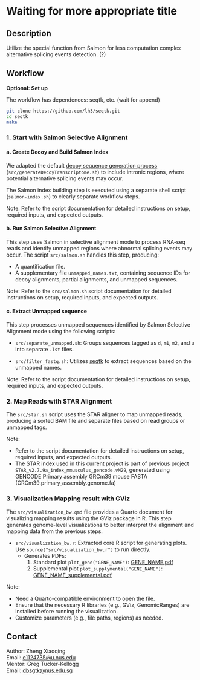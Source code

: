 # Waiting for more appropriate title

## Description

Utilize the special function from Salmon for less computation complex alternative splicing events detection. (?)

## Workflow
**Optional: Set up**

The workflow has dependences: seqtk, etc. (wait for append)
```bash
git clone https://github.com/lh3/seqtk.git
cd seqtk
make
```

### 1. Start with Salmon Selective Alignment

#### a. Create Decoy and Build Salmon Index

We adapted the default [decoy sequence generation process](https://github.com/COMBINE-lab/SalmonTools/blob/master/scripts/generateDecoyTranscriptome.sh) (`src/generateDecoyTranscriptome.sh`) to include intronic regions, where potential alternative splicing events may occur.  

The Salmon index building step is executed using a separate shell script (`salmon-index.sh`) to clearly separate workflow steps.

Note: Refer to the script documentation for detailed instructions on setup, required inputs, and expected outputs.

#### b. Run Salmon Selective Alignment

This step uses Salmon in selective alignment mode to process RNA-seq reads and identify unmapped regions where abnormal splicing events may occur. The script `src/salmon.sh` handles this step, producing:  
- A quantification file.  
- A supplementary file `unmapped_names.txt`, containing sequence IDs for decoy alignments, partial alignments, and unmapped sequences.  

Note: Refer to the `src/salmon.sh` script documentation for detailed instructions on setup, required inputs, and expected outputs.

#### c. Extract Unmapped sequence

This step processes unmapped sequences identified by Salmon Selective Alignment mode using the following scripts:

- `src/separate_unmapped.sh`: Groups sequences tagged as `d`, `m1`, `m2`, and `u` into separate `.lst` files.

- `src/filter_fastq.sh`: Utilizes [seqtk](https://github.com/lh3/seqtk) to extract sequences based on the unmapped names.

Note: Refer to the script documentation for detailed instructions on setup, required inputs, and expected outputs.

### 2. Map Reads with STAR Alignment

The `src/star.sh` script uses the STAR aligner to map unmapped reads, producing a sorted BAM file and separate files based on read groups or unmapped tags.

Note: 
- Refer to the script documentation for detailed instructions on setup, required inputs, and expected outputs.
- The STAR index used in this current project is part of previous project `STAR_v2.7.9a_index_mmusculus_gencode.vM29`, generated using GENCODE Primary assembly GRCm39 mouse FASTA (GRCm39.primary_assembly.genome.fa)

### 3. Visualization Mapping result with GViz

The `src/visualization_bw.qmd` file provides a Quarto document for visualizing mapping results using the GViz package in R. This step generates genome-level visualizations to better interpret the alignment and mapping data from the previous steps.
- `src/visualization_bw.r`: Extracted core R script for generating plots. Use `source("src/visualization_bw.r")` to run directly.
  - Generates PDFs:
    1. Standard plot `plot_gene("GENE_NAME")`: [GENE_NAME.pdf](~/results/Ppp6c.pdf)
    2. Supplemental plot `plot_supplymental("GENE_NAME")`: [GENE_NAME_supplemental.pdf](~/results/Ppp6c_supplymental.pdf)

Note:
- Need a Quarto-compatible environment to open the file.
- Ensure that the necessary R libraries (e.g., GViz, GenomicRanges) are installed before running the visualization.
- Customize parameters (e.g., file paths, regions) as needed.

## Contact
Author: Zheng Xiaoqing  
Email: e1124735@u.nus.edu  
Mentor: Greg Tucker-Kellogg  
Email: dbsgtk@nus.edu.sg  
